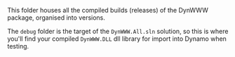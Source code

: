 This folder houses all the compiled builds (releases) of the DynWWW package, organised into versions.

The `debug` folder is the target of the `DynWWW.All.sln` solution, so this is where you'll find your compiled `DynWWW.DLL` dll library for import into Dynamo when testing. 
